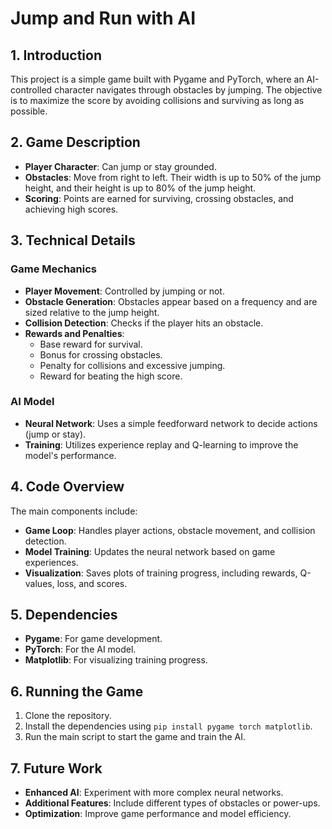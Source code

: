# Jump and Run with AI

## 1. Introduction

This project is a simple game built with Pygame and PyTorch, where an AI-controlled character navigates through obstacles by jumping. The objective is to maximize the score by avoiding collisions and surviving as long as possible.

## 2. Game Description

- **Player Character**: Can jump or stay grounded.
- **Obstacles**: Move from right to left. Their width is up to 50% of the jump height, and their height is up to 80% of the jump height.
- **Scoring**: Points are earned for surviving, crossing obstacles, and achieving high scores.

## 3. Technical Details

### Game Mechanics

- **Player Movement**: Controlled by jumping or not.
- **Obstacle Generation**: Obstacles appear based on a frequency and are sized relative to the jump height.
- **Collision Detection**: Checks if the player hits an obstacle.
- **Rewards and Penalties**: 
  - Base reward for survival.
  - Bonus for crossing obstacles.
  - Penalty for collisions and excessive jumping.
  - Reward for beating the high score.

### AI Model

- **Neural Network**: Uses a simple feedforward network to decide actions (jump or stay).
- **Training**: Utilizes experience replay and Q-learning to improve the model's performance.

## 4. Code Overview

The main components include:
- **Game Loop**: Handles player actions, obstacle movement, and collision detection.
- **Model Training**: Updates the neural network based on game experiences.
- **Visualization**: Saves plots of training progress, including rewards, Q-values, loss, and scores.

## 5. Dependencies

- **Pygame**: For game development.
- **PyTorch**: For the AI model.
- **Matplotlib**: For visualizing training progress.

## 6. Running the Game

1. Clone the repository.
2. Install the dependencies using `pip install pygame torch matplotlib`.
3. Run the main script to start the game and train the AI.

## 7. Future Work

- **Enhanced AI**: Experiment with more complex neural networks.
- **Additional Features**: Include different types of obstacles or power-ups.
- **Optimization**: Improve game performance and model efficiency.
